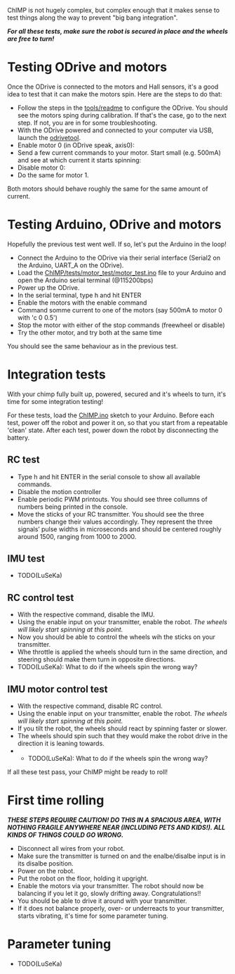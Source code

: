 ChIMP is not hugely complex, but complex enough that it makes sense to test things along the way to prevent "big bang integration".

***For all these tests, make sure the robot is secured in place and the wheels are free to turn!***

# Testing ODrive and motors
Once the ODrive is connected to the motors and Hall sensors, it's a good idea to test that it can make the motors spin.
Here are the steps to do that:

* Follow the steps in the [tools/readme](https://github.com/CharlestonRobotics/ChIMP/blob/master/tools) to configure the ODrive. You should see the motors sping during calibration. If that's the case, go to the next step. If not, you are in for some troubleshooting. 
* With the ODrive powered and connected to your computer via USB, launch the [odrivetool](https://docs.odriverobotics.com/v/latest/getting-started.html#start-odrivetool).
* Enable motor 0 (in ODrive speak, axis0):
* Send a few current commands to your motor. Start small (e.g. 500mA) and see at which current it starts spinning:
* Disable motor 0:
* Do the same for motor 1.

Both motors should behave roughly the same for the same amount of current.

# Testing Arduino, ODrive and motors
Hopefully the previous test went well. If so, let's put the Arduino in the loop!

* Connect the Arduino to the ODrive via their serial interface (Serial2 on the Arduino, UART_A on the ODrive).
* Load the [ChIMP/tests/motor_test/motor_test.ino](https://github.com/CharlestonRobotics/ChIMP/tree/master/tests/motor_test) file to your Arduino and open the Arduino serial terminal (@115200bps)
* Power up the ODrive.
* In the serial terminal, type h and hit ENTER
* Enable the motors with the enable command
* Command somme current to one of the motors (say 500mA to motor 0 with 'c 0 0.5')
* Stop the motor with either of the stop commands (freewheel or disable)
* Try the other motor, and try both at the same time

You should see the same behaviour as in the previous test.

# Integration tests
With your chimp fully built up, powered, secured and it's wheels to turn, it's time for some integration testing!

For these tests, load the [ChIMP.ino](https://github.com/CharlestonRobotics/ChIMP) sketch to your Arduino. 
Before each test, power off the robot and power it on, so that you start from a repeatable 'clean' state.
After each test, power down the robot by disconnecting the battery.

## RC test

* Type h and hit ENTER in the serial console to show all available commands.
* Disable the motion controller
* Enable periodic PWM printouts. You should see three collumns of numbers being printed in the console.
* Move the sticks of your RC transmitter. You should see the three numbers change their values accordingly. 
They represent the three signals’ pulse widths in microseconds and should be centered roughly around 1500, ranging from 1000 to 2000.

## IMU test
* TODO(LuSeKa)

## RC control test
* With the respective command, disable the IMU.
* Using the enable input on your transmitter, enable the robot. *The wheels will likely start spinning at this point.*
* Now you should be able to control the wheels wih the sticks on your transmitter. 
* Whe throttle is applied the wheels should turn in the same direction, and steering should make them turn in opposite directions.
* TODO(LuSeKa): What to do if the wheels spin the wrong way?

## IMU motor control test
* With the respective command, disable RC control.
* Using the enable input on your transmitter, enable the robot. *The wheels will likely start spinning at this point.*
* If you tilt the robot, the wheels should react by spinning faster or slower.
* The wheels should spin such that they would make the robot drive in the direction it is leaning towards.
* * TODO(LuSeKa): What to do if the wheels spin the wrong way?

If all these test pass, your ChIMP might be ready to roll!

# First time rolling
***THESE STEPS REQUIRE CAUTION! DO THIS IN A SPACIOUS AREA, WITH NOTHING FRAGILE ANYWHERE NEAR (INCLUDING PETS AND KIDS!). ALL KINDS OF THINGS COULD GO WRONG.***
* Disconnect all wires from your robot.
* Make sure the transmitter is turned on and the enalbe/disalbe input is in its disalbe position.
* Power on the robot.
* Put the robot on the floor, holding it upgright.
* Enable the motors via your transmitter. The robot should now be balancing if you let it go, slowly drifting away. Congratulations!!
* You should be able to drive it around with your transmitter.
* If it does not balance properly, over- or underreacts to your transmitter, starts vibrating, it's time for some parameter tuning.

# Parameter tuning 
* TODO(LuSeKa)
